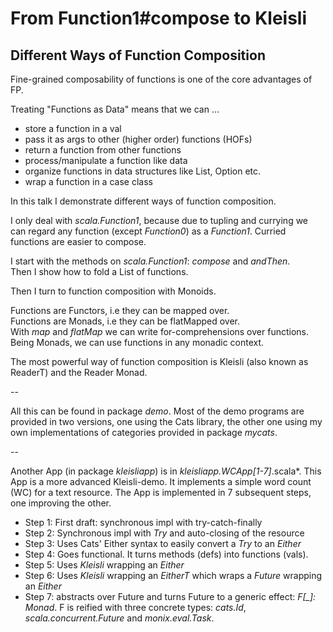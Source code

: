 # From Function1#compose to Kleisli

## Different Ways of Function Composition

Fine-grained composability of functions is one of the core advantages of FP.

Treating "Functions as Data" means that we can ...
- store a function in a val
- pass it as args to other (higher order) functions (HOFs)
- return a function from other functions
- process/manipulate a function like data
- organize functions in data structures like List, Option etc.
- wrap a function in a case class

In this talk I demonstrate different ways of function composition.

I only deal with *scala.Function1*, because due to tupling and currying we can regard
any function (except *Function0*) as a *Function1*. Curried functions are easier to compose.

I start with the methods on *scala.Function1*: *compose* and *andThen*.<br/>
Then I show how to fold a List of functions.

Then I turn to function composition with Monoids.

Functions are Functors, i.e they can be mapped over.<br/>
Functions are Monads, i.e they can be flatMapped over.<br/>
With *map* and *flatMap* we can write for-comprehensions over functions.<br/>
Being Monads, we can use functions in any monadic context.

The most powerful way of function composition is Kleisli
(also known as ReaderT) and the Reader Monad.

--

All this can be found in package *demo*.
Most of the demo programs are provided in two versions,
one using the Cats library, the other one using
my own implementations of categories provided in package *mycats*.

--

Another App (in package *kleisliapp*) is in *kleisliapp.WCApp[1-7]*.scala*.
This App is a more advanced Kleisli-demo. It implements a simple word count
(WC) for a text resource. The App is implemented in 7 subsequent steps,
one improving the other.

- Step 1: First draft: synchronous impl with try-catch-finally
- Step 2: Synchronous impl with *Try* and auto-closing of the resource
- Step 3: Uses Cats' Either syntax to easily convert a *Try* to an *Either*
- Step 4: Goes functional. It turns methods (defs) into functions (vals).
- Step 5: Uses *Kleisli* wrapping an *Either*
- Step 6: Uses *Kleisli* wrapping an *EitherT* which wraps a *Future* wrapping an *Either*
- Step 7: abstracts over Future and turns Future to a generic effect: *F[_]: Monad*.
F is reified with three concrete types: *cats.Id*, *scala.concurrent.Future* and *monix.eval.Task*.
